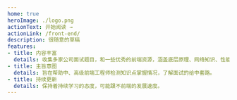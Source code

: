 ```yaml
---
home: true
heroImage: ./logo.png
actionText: 开始阅读 →
actionLink: /front-end/
description: 很随意的草稿
features:
- title: 内容丰富
  details: 收集多家公司面试题目，和一些优秀的前端资源，涵盖底层原理、网络知识、性能优化等众多方面的内容。
- title: 主旨意图
  details: 旨在帮助中、高级前端工程师检测知识点掌握情况，了解面试的给中套路。
- title: 持续更新
  details: 保持着持续学习的态度，可能跟不前端的发展速度。
---
```

